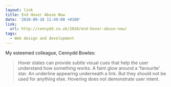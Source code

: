 ```yaml
---
layout: link
title: End Hover Abuse Now
date: '2010-09-18 11:49:00 +0100'
link:
  url: http://cennydd.co.uk/2010/end-hover-abuse-now/
tags:
  - Web design and development
---
```

My esteemed colleague, Cennydd Bowles:

> Hover states can provide subtle visual cues that help the user understand how something works. A faint glow around a 'favourite' star. An underline appearing underneath a link. But they should not be used for anything else. Hovering does not demonstrate user intent.
